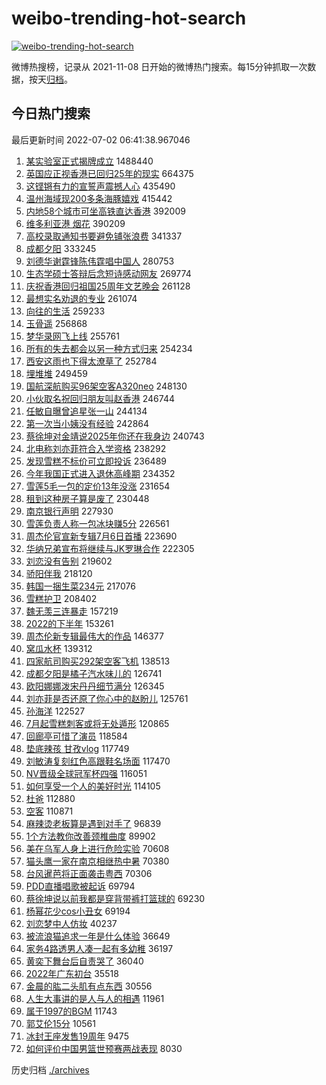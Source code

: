# weibo-trending-hot-search

[![weibo-trending-hot-search](https://github.com/ameizi/weibo-trending-hot-search/actions/workflows/ci.yml/badge.svg)](https://github.com/ameizi/weibo-trending-hot-search/actions/workflows/ci.yml)

微博热搜榜，记录从 2021-11-08 日开始的微博热门搜索。每15分钟抓取一次数据，按天[归档](./archives)。

## 今日热门搜索

<!-- BEGIN --> 
最后更新时间 2022-07-02 06:41:38.967046 
1. [某实验室正式揭牌成立](https://s.weibo.com/weibo?q=%23%E6%9F%90%E5%AE%9E%E9%AA%8C%E5%AE%A4%E6%AD%A3%E5%BC%8F%E6%8F%AD%E7%89%8C%E6%88%90%E7%AB%8B%23&Refer=top) 1488440
1. [英国应正视香港已回归25年的现实](https://s.weibo.com/weibo?q=%23%E8%8B%B1%E5%9B%BD%E5%BA%94%E6%AD%A3%E8%A7%86%E9%A6%99%E6%B8%AF%E5%B7%B2%E5%9B%9E%E5%BD%9225%E5%B9%B4%E7%9A%84%E7%8E%B0%E5%AE%9E%23&Refer=top) 664375
1. [这铿锵有力的宣誓声震撼人心](https://s.weibo.com/weibo?q=%23%E8%BF%99%E9%93%BF%E9%94%B5%E6%9C%89%E5%8A%9B%E7%9A%84%E5%AE%A3%E8%AA%93%E5%A3%B0%E9%9C%87%E6%92%BC%E4%BA%BA%E5%BF%83%23&Refer=top) 435490
1. [温州海域现200多条海豚嬉戏](https://s.weibo.com/weibo?q=%23%E6%B8%A9%E5%B7%9E%E6%B5%B7%E5%9F%9F%E7%8E%B0200%E5%A4%9A%E6%9D%A1%E6%B5%B7%E8%B1%9A%E5%AC%89%E6%88%8F%23&Refer=top) 415442
1. [内地58个城市可坐高铁直达香港](https://s.weibo.com/weibo?q=%23%E5%86%85%E5%9C%B058%E4%B8%AA%E5%9F%8E%E5%B8%82%E5%8F%AF%E5%9D%90%E9%AB%98%E9%93%81%E7%9B%B4%E8%BE%BE%E9%A6%99%E6%B8%AF%23&Refer=top) 392009
1. [维多利亚港 烟花](https://s.weibo.com/weibo?q=%E7%BB%B4%E5%A4%9A%E5%88%A9%E4%BA%9A%E6%B8%AF%20%E7%83%9F%E8%8A%B1&Refer=top) 390209
1. [高校录取通知书要避免铺张浪费](https://s.weibo.com/weibo?q=%23%E9%AB%98%E6%A0%A1%E5%BD%95%E5%8F%96%E9%80%9A%E7%9F%A5%E4%B9%A6%E8%A6%81%E9%81%BF%E5%85%8D%E9%93%BA%E5%BC%A0%E6%B5%AA%E8%B4%B9%23&Refer=top) 341337
1. [成都夕阳](https://s.weibo.com/weibo?q=%E6%88%90%E9%83%BD%E5%A4%95%E9%98%B3&Refer=top) 333245
1. [刘德华谢霆锋陈伟霆唱中国人](https://s.weibo.com/weibo?q=%23%E5%88%98%E5%BE%B7%E5%8D%8E%E8%B0%A2%E9%9C%86%E9%94%8B%E9%99%88%E4%BC%9F%E9%9C%86%E5%94%B1%E4%B8%AD%E5%9B%BD%E4%BA%BA%23&Refer=top) 280753
1. [生态学硕士答辩后念短诗感动网友](https://s.weibo.com/weibo?q=%23%E7%94%9F%E6%80%81%E5%AD%A6%E7%A1%95%E5%A3%AB%E7%AD%94%E8%BE%A9%E5%90%8E%E5%BF%B5%E7%9F%AD%E8%AF%97%E6%84%9F%E5%8A%A8%E7%BD%91%E5%8F%8B%23&Refer=top) 269774
1. [庆祝香港回归祖国25周年文艺晚会](https://s.weibo.com/weibo?q=%23%E5%BA%86%E7%A5%9D%E9%A6%99%E6%B8%AF%E5%9B%9E%E5%BD%92%E7%A5%96%E5%9B%BD25%E5%91%A8%E5%B9%B4%E6%96%87%E8%89%BA%E6%99%9A%E4%BC%9A%23&Refer=top) 261128
1. [最想实名劝退的专业](https://s.weibo.com/weibo?q=%23%E6%9C%80%E6%83%B3%E5%AE%9E%E5%90%8D%E5%8A%9D%E9%80%80%E7%9A%84%E4%B8%93%E4%B8%9A%23&Refer=top) 261074
1. [向往的生活](https://s.weibo.com/weibo?q=%E5%90%91%E5%BE%80%E7%9A%84%E7%94%9F%E6%B4%BB&Refer=top) 259233
1. [玉骨遥](https://s.weibo.com/weibo?q=%E7%8E%89%E9%AA%A8%E9%81%A5&Refer=top) 256868
1. [梦华录网飞上线](https://s.weibo.com/weibo?q=%23%E6%A2%A6%E5%8D%8E%E5%BD%95%E7%BD%91%E9%A3%9E%E4%B8%8A%E7%BA%BF%23&Refer=top) 255761
1. [所有的失去都会以另一种方式归来](https://s.weibo.com/weibo?q=%23%E6%89%80%E6%9C%89%E7%9A%84%E5%A4%B1%E5%8E%BB%E9%83%BD%E4%BC%9A%E4%BB%A5%E5%8F%A6%E4%B8%80%E7%A7%8D%E6%96%B9%E5%BC%8F%E5%BD%92%E6%9D%A5%23&Refer=top) 254234
1. [西安这雨也下得太潦草了](https://s.weibo.com/weibo?q=%23%E8%A5%BF%E5%AE%89%E8%BF%99%E9%9B%A8%E4%B9%9F%E4%B8%8B%E5%BE%97%E5%A4%AA%E6%BD%A6%E8%8D%89%E4%BA%86%23&Refer=top) 252784
1. [埋堆堆](https://s.weibo.com/weibo?q=%E5%9F%8B%E5%A0%86%E5%A0%86&Refer=top) 249459
1. [国航深航购买96架空客A320neo](https://s.weibo.com/weibo?q=%23%E5%9B%BD%E8%88%AA%E6%B7%B1%E8%88%AA%E8%B4%AD%E4%B9%B096%E6%9E%B6%E7%A9%BA%E5%AE%A2A320neo%23&Refer=top) 248130
1. [小伙取名祝回归朋友叫赵香港](https://s.weibo.com/weibo?q=%23%E5%B0%8F%E4%BC%99%E5%8F%96%E5%90%8D%E7%A5%9D%E5%9B%9E%E5%BD%92%E6%9C%8B%E5%8F%8B%E5%8F%AB%E8%B5%B5%E9%A6%99%E6%B8%AF%23&Refer=top) 246744
1. [任敏自曝曾追星张一山](https://s.weibo.com/weibo?q=%23%E4%BB%BB%E6%95%8F%E8%87%AA%E6%9B%9D%E6%9B%BE%E8%BF%BD%E6%98%9F%E5%BC%A0%E4%B8%80%E5%B1%B1%23&Refer=top) 244134
1. [第一次当小姨没有经验](https://s.weibo.com/weibo?q=%23%E7%AC%AC%E4%B8%80%E6%AC%A1%E5%BD%93%E5%B0%8F%E5%A7%A8%E6%B2%A1%E6%9C%89%E7%BB%8F%E9%AA%8C%23&Refer=top) 242864
1. [蔡徐坤对金靖说2025年你还在我身边](https://s.weibo.com/weibo?q=%23%E8%94%A1%E5%BE%90%E5%9D%A4%E5%AF%B9%E9%87%91%E9%9D%96%E8%AF%B42025%E5%B9%B4%E4%BD%A0%E8%BF%98%E5%9C%A8%E6%88%91%E8%BA%AB%E8%BE%B9%23&Refer=top) 240743
1. [北电称刘亦菲符合入学资格](https://s.weibo.com/weibo?q=%23%E5%8C%97%E7%94%B5%E7%A7%B0%E5%88%98%E4%BA%A6%E8%8F%B2%E7%AC%A6%E5%90%88%E5%85%A5%E5%AD%A6%E8%B5%84%E6%A0%BC%23&Refer=top) 238292
1. [发现雪糕不标价可立即投诉](https://s.weibo.com/weibo?q=%23%E5%8F%91%E7%8E%B0%E9%9B%AA%E7%B3%95%E4%B8%8D%E6%A0%87%E4%BB%B7%E5%8F%AF%E7%AB%8B%E5%8D%B3%E6%8A%95%E8%AF%89%23&Refer=top) 236489
1. [今年我国正式进入退休高峰期](https://s.weibo.com/weibo?q=%23%E4%BB%8A%E5%B9%B4%E6%88%91%E5%9B%BD%E6%AD%A3%E5%BC%8F%E8%BF%9B%E5%85%A5%E9%80%80%E4%BC%91%E9%AB%98%E5%B3%B0%E6%9C%9F%23&Refer=top) 234352
1. [雪莲5毛一包的定价13年没涨](https://s.weibo.com/weibo?q=%23%E9%9B%AA%E8%8E%B25%E6%AF%9B%E4%B8%80%E5%8C%85%E7%9A%84%E5%AE%9A%E4%BB%B713%E5%B9%B4%E6%B2%A1%E6%B6%A8%23&Refer=top) 231654
1. [租到这种房子算是废了](https://s.weibo.com/weibo?q=%23%E7%A7%9F%E5%88%B0%E8%BF%99%E7%A7%8D%E6%88%BF%E5%AD%90%E7%AE%97%E6%98%AF%E5%BA%9F%E4%BA%86%23&Refer=top) 230448
1. [南京银行声明](https://s.weibo.com/weibo?q=%23%E5%8D%97%E4%BA%AC%E9%93%B6%E8%A1%8C%E5%A3%B0%E6%98%8E%23&Refer=top) 227930
1. [雪莲负责人称一包冰块赚5分](https://s.weibo.com/weibo?q=%23%E9%9B%AA%E8%8E%B2%E8%B4%9F%E8%B4%A3%E4%BA%BA%E7%A7%B0%E4%B8%80%E5%8C%85%E5%86%B0%E5%9D%97%E8%B5%9A5%E5%88%86%23&Refer=top) 226561
1. [周杰伦官宣新专辑7月6日首播](https://s.weibo.com/weibo?q=%23%E5%91%A8%E6%9D%B0%E4%BC%A6%E5%AE%98%E5%AE%A3%E6%96%B0%E4%B8%93%E8%BE%917%E6%9C%886%E6%97%A5%E9%A6%96%E6%92%AD%23&Refer=top) 223690
1. [华纳兄弟宣布将继续与JK罗琳合作](https://s.weibo.com/weibo?q=%23%E5%8D%8E%E7%BA%B3%E5%85%84%E5%BC%9F%E5%AE%A3%E5%B8%83%E5%B0%86%E7%BB%A7%E7%BB%AD%E4%B8%8EJK%E7%BD%97%E7%90%B3%E5%90%88%E4%BD%9C%23&Refer=top) 222305
1. [刘恋没有告别](https://s.weibo.com/weibo?q=%23%E5%88%98%E6%81%8B%E6%B2%A1%E6%9C%89%E5%91%8A%E5%88%AB%23&Refer=top) 219602
1. [骄阳伴我](https://s.weibo.com/weibo?q=%E9%AA%84%E9%98%B3%E4%BC%B4%E6%88%91&Refer=top) 218120
1. [韩国一捆生菜234元](https://s.weibo.com/weibo?q=%23%E9%9F%A9%E5%9B%BD%E4%B8%80%E6%8D%86%E7%94%9F%E8%8F%9C234%E5%85%83%23&Refer=top) 217076
1. [雪糕护卫](https://s.weibo.com/weibo?q=%23%E9%9B%AA%E7%B3%95%E6%8A%A4%E5%8D%AB%23&Refer=top) 208402
1. [魏无羡三连暴走](https://s.weibo.com/weibo?q=%23%E9%AD%8F%E6%97%A0%E7%BE%A1%E4%B8%89%E8%BF%9E%E6%9A%B4%E8%B5%B0%23&Refer=top) 157219
1. [2022的下半年](https://s.weibo.com/weibo?q=%232022%E7%9A%84%E4%B8%8B%E5%8D%8A%E5%B9%B4%23&Refer=top) 153261
1. [周杰伦新专辑最伟大的作品](https://s.weibo.com/weibo?q=%23%E5%91%A8%E6%9D%B0%E4%BC%A6%E6%96%B0%E4%B8%93%E8%BE%91%E6%9C%80%E4%BC%9F%E5%A4%A7%E7%9A%84%E4%BD%9C%E5%93%81%23&Refer=top) 146377
1. [窝瓜水杯](https://s.weibo.com/weibo?q=%23%E7%AA%9D%E7%93%9C%E6%B0%B4%E6%9D%AF%23&Refer=top) 139312
1. [四家航司购买292架空客飞机](https://s.weibo.com/weibo?q=%23%E5%9B%9B%E5%AE%B6%E8%88%AA%E5%8F%B8%E8%B4%AD%E4%B9%B0292%E6%9E%B6%E7%A9%BA%E5%AE%A2%E9%A3%9E%E6%9C%BA%23&Refer=top) 138513
1. [成都夕阳是橘子汽水味儿的](https://s.weibo.com/weibo?q=%23%E6%88%90%E9%83%BD%E5%A4%95%E9%98%B3%E6%98%AF%E6%A9%98%E5%AD%90%E6%B1%BD%E6%B0%B4%E5%91%B3%E5%84%BF%E7%9A%84%23&Refer=top) 126741
1. [欧阳娜娜泼宋丹丹细节满分](https://s.weibo.com/weibo?q=%23%E6%AC%A7%E9%98%B3%E5%A8%9C%E5%A8%9C%E6%B3%BC%E5%AE%8B%E4%B8%B9%E4%B8%B9%E7%BB%86%E8%8A%82%E6%BB%A1%E5%88%86%23&Refer=top) 126345
1. [刘亦菲是否还原了你心中的赵盼儿](https://s.weibo.com/weibo?q=%23%E5%88%98%E4%BA%A6%E8%8F%B2%E6%98%AF%E5%90%A6%E8%BF%98%E5%8E%9F%E4%BA%86%E4%BD%A0%E5%BF%83%E4%B8%AD%E7%9A%84%E8%B5%B5%E7%9B%BC%E5%84%BF%23&Refer=top) 125761
1. [孙海洋](https://s.weibo.com/weibo?q=%E5%AD%99%E6%B5%B7%E6%B4%8B&Refer=top) 122527
1. [7月起雪糕刺客或将无处遁形](https://s.weibo.com/weibo?q=%237%E6%9C%88%E8%B5%B7%E9%9B%AA%E7%B3%95%E5%88%BA%E5%AE%A2%E6%88%96%E5%B0%86%E6%97%A0%E5%A4%84%E9%81%81%E5%BD%A2%23&Refer=top) 120865
1. [回廊亭可惜了演员](https://s.weibo.com/weibo?q=%23%E5%9B%9E%E5%BB%8A%E4%BA%AD%E5%8F%AF%E6%83%9C%E4%BA%86%E6%BC%94%E5%91%98%23&Refer=top) 118584
1. [垫底辣孩 甘孜vlog](https://s.weibo.com/weibo?q=%E5%9E%AB%E5%BA%95%E8%BE%A3%E5%AD%A9%20%E7%94%98%E5%AD%9Cvlog&Refer=top) 117749
1. [刘敏涛复刻红色高跟鞋名场面](https://s.weibo.com/weibo?q=%23%E5%88%98%E6%95%8F%E6%B6%9B%E5%A4%8D%E5%88%BB%E7%BA%A2%E8%89%B2%E9%AB%98%E8%B7%9F%E9%9E%8B%E5%90%8D%E5%9C%BA%E9%9D%A2%23&Refer=top) 117470
1. [NV晋级全球冠军杯四强](https://s.weibo.com/weibo?q=%23NV%E6%99%8B%E7%BA%A7%E5%85%A8%E7%90%83%E5%86%A0%E5%86%9B%E6%9D%AF%E5%9B%9B%E5%BC%BA%23&Refer=top) 116051
1. [如何享受一个人的美好时光](https://s.weibo.com/weibo?q=%23%E5%A6%82%E4%BD%95%E4%BA%AB%E5%8F%97%E4%B8%80%E4%B8%AA%E4%BA%BA%E7%9A%84%E7%BE%8E%E5%A5%BD%E6%97%B6%E5%85%89%23&Refer=top) 114105
1. [杜爸](https://s.weibo.com/weibo?q=%E6%9D%9C%E7%88%B8&Refer=top) 112880
1. [空客](https://s.weibo.com/weibo?q=%E7%A9%BA%E5%AE%A2&Refer=top) 110871
1. [麻辣烫老板算是遇到对手了](https://s.weibo.com/weibo?q=%23%E9%BA%BB%E8%BE%A3%E7%83%AB%E8%80%81%E6%9D%BF%E7%AE%97%E6%98%AF%E9%81%87%E5%88%B0%E5%AF%B9%E6%89%8B%E4%BA%86%23&Refer=top) 96839
1. [1个方法教你改善颈椎曲度](https://s.weibo.com/weibo?q=%231%E4%B8%AA%E6%96%B9%E6%B3%95%E6%95%99%E4%BD%A0%E6%94%B9%E5%96%84%E9%A2%88%E6%A4%8E%E6%9B%B2%E5%BA%A6%23&Refer=top) 89902
1. [美在乌军人身上进行危险实验](https://s.weibo.com/weibo?q=%23%E7%BE%8E%E5%9C%A8%E4%B9%8C%E5%86%9B%E4%BA%BA%E8%BA%AB%E4%B8%8A%E8%BF%9B%E8%A1%8C%E5%8D%B1%E9%99%A9%E5%AE%9E%E9%AA%8C%23&Refer=top) 70608
1. [猫头鹰一家在南京相继热中暑](https://s.weibo.com/weibo?q=%23%E7%8C%AB%E5%A4%B4%E9%B9%B0%E4%B8%80%E5%AE%B6%E5%9C%A8%E5%8D%97%E4%BA%AC%E7%9B%B8%E7%BB%A7%E7%83%AD%E4%B8%AD%E6%9A%91%23&Refer=top) 70380
1. [台风暹芭将正面袭击粤西](https://s.weibo.com/weibo?q=%23%E5%8F%B0%E9%A3%8E%E6%9A%B9%E8%8A%AD%E5%B0%86%E6%AD%A3%E9%9D%A2%E8%A2%AD%E5%87%BB%E7%B2%A4%E8%A5%BF%23&Refer=top) 70306
1. [PDD直播唱歌被起诉](https://s.weibo.com/weibo?q=%23PDD%E7%9B%B4%E6%92%AD%E5%94%B1%E6%AD%8C%E8%A2%AB%E8%B5%B7%E8%AF%89%23&Refer=top) 69794
1. [蔡徐坤说以前我都是穿背带裤打篮球的](https://s.weibo.com/weibo?q=%23%E8%94%A1%E5%BE%90%E5%9D%A4%E8%AF%B4%E4%BB%A5%E5%89%8D%E6%88%91%E9%83%BD%E6%98%AF%E7%A9%BF%E8%83%8C%E5%B8%A6%E8%A3%A4%E6%89%93%E7%AF%AE%E7%90%83%E7%9A%84%23&Refer=top) 69230
1. [杨幂花少cos小丑女](https://s.weibo.com/weibo?q=%23%E6%9D%A8%E5%B9%82%E8%8A%B1%E5%B0%91cos%E5%B0%8F%E4%B8%91%E5%A5%B3%23&Refer=top) 69194
1. [刘恋梦中人仿妆](https://s.weibo.com/weibo?q=%E5%88%98%E6%81%8B%E6%A2%A6%E4%B8%AD%E4%BA%BA%E4%BB%BF%E5%A6%86&Refer=top) 40237
1. [被流浪猫追求一年是什么体验](https://s.weibo.com/weibo?q=%23%E8%A2%AB%E6%B5%81%E6%B5%AA%E7%8C%AB%E8%BF%BD%E6%B1%82%E4%B8%80%E5%B9%B4%E6%98%AF%E4%BB%80%E4%B9%88%E4%BD%93%E9%AA%8C%23&Refer=top) 36649
1. [家务4路透男人凑一起有多幼稚](https://s.weibo.com/weibo?q=%23%E5%AE%B6%E5%8A%A14%E8%B7%AF%E9%80%8F%E7%94%B7%E4%BA%BA%E5%87%91%E4%B8%80%E8%B5%B7%E6%9C%89%E5%A4%9A%E5%B9%BC%E7%A8%9A%23&Refer=top) 36197
1. [黄奕下舞台后自责哭了](https://s.weibo.com/weibo?q=%23%E9%BB%84%E5%A5%95%E4%B8%8B%E8%88%9E%E5%8F%B0%E5%90%8E%E8%87%AA%E8%B4%A3%E5%93%AD%E4%BA%86%23&Refer=top) 36040
1. [2022年广东初台](https://s.weibo.com/weibo?q=%232022%E5%B9%B4%E5%B9%BF%E4%B8%9C%E5%88%9D%E5%8F%B0%23&Refer=top) 35518
1. [金晨的肱二头肌有点东西](https://s.weibo.com/weibo?q=%23%E9%87%91%E6%99%A8%E7%9A%84%E8%82%B1%E4%BA%8C%E5%A4%B4%E8%82%8C%E6%9C%89%E7%82%B9%E4%B8%9C%E8%A5%BF%23&Refer=top) 30556
1. [人生大事讲的是人与人的相遇](https://s.weibo.com/weibo?q=%23%E4%BA%BA%E7%94%9F%E5%A4%A7%E4%BA%8B%E8%AE%B2%E7%9A%84%E6%98%AF%E4%BA%BA%E4%B8%8E%E4%BA%BA%E7%9A%84%E7%9B%B8%E9%81%87%23&Refer=top) 11961
1. [属于1997的BGM](https://s.weibo.com/weibo?q=%23%E5%B1%9E%E4%BA%8E1997%E7%9A%84BGM%23&Refer=top) 11743
1. [郭艾伦15分](https://s.weibo.com/weibo?q=%23%E9%83%AD%E8%89%BE%E4%BC%A615%E5%88%86%23&Refer=top) 10561
1. [冰封王座发售19周年](https://s.weibo.com/weibo?q=%23%E5%86%B0%E5%B0%81%E7%8E%8B%E5%BA%A7%E5%8F%91%E5%94%AE19%E5%91%A8%E5%B9%B4%23&Refer=top) 9475
1. [如何评价中国男篮世预赛两战表现](https://s.weibo.com/weibo?q=%23%E5%A6%82%E4%BD%95%E8%AF%84%E4%BB%B7%E4%B8%AD%E5%9B%BD%E7%94%B7%E7%AF%AE%E4%B8%96%E9%A2%84%E8%B5%9B%E4%B8%A4%E6%88%98%E8%A1%A8%E7%8E%B0%23&Refer=top) 8030
<!-- END -->

历史归档 [./archives](./archives)

